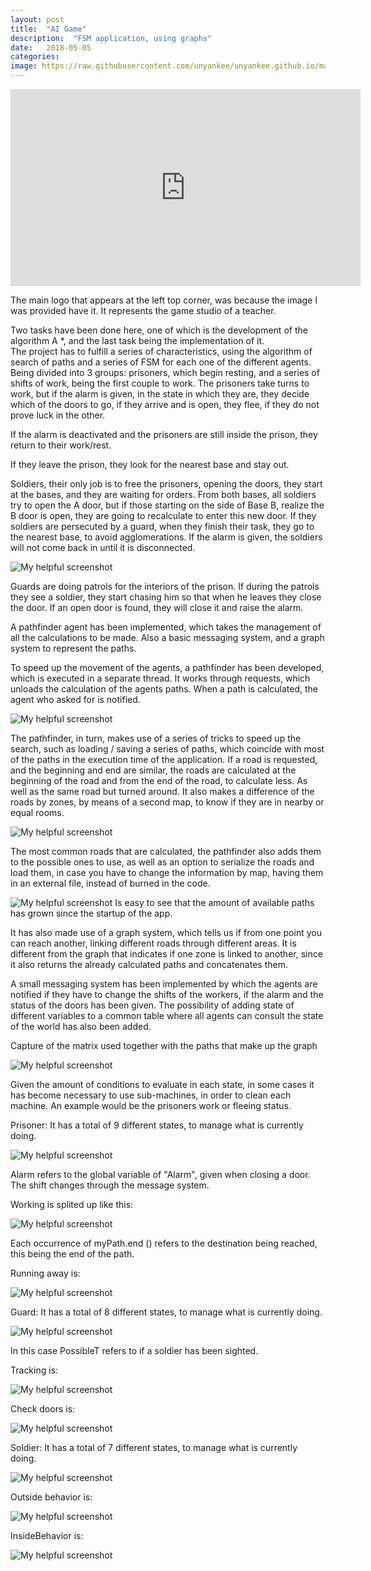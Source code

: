 ```yaml
---
layout: post
title:  "AI Game"
description:  "FSM application, using graphs"
date:   2018-05-05
categories: 
image: https://raw.githubusercontent.com/unyankee/unyankee.github.io/master/assets/AI/Screenshot_4.png
---
```


<center>
<iframe width="560" height="315" src="https://www.youtube.com/embed/EvIWltiM40U" frameborder="0" allow="accelerometer; autoplay; encrypted-media; gyroscope; picture-in-picture" allowfullscreen></iframe>
</center>

The main logo that appears at the left top corner, was because the image I was provided have it.
It represents the game studio of a teacher.


Two tasks have been done here, one of which is the development of the algorithm A *, and the last task being the implementation of it.  
The project has to fulfill a series of characteristics, using the algorithm of search of paths and a series of FSM for each one of the different agents.
Being divided into 3 groups: 
prisoners, which begin resting, and a series of shifts of work, being the first couple to work. 
The prisoners take turns to work, but if the alarm is given, in the state in which they are, they decide which of the doors to go, if they arrive and is open, they flee, if they do not prove luck in the other. 
 
If the alarm is deactivated and the prisoners are still inside the prison, they return to their work/rest. 
 
If they leave the prison, they look for the nearest base and stay out. 
 
Soldiers, their only job is to free the prisoners, opening the doors, they start at the bases, and they are waiting for orders. 
From both bases, all soldiers try to open the A door, but if those starting on the side of Base B, realize the B door is open, they are going
to recalculate to enter this new door.
If they soldiers are persecuted by a guard, when they finish their task, they go to the nearest base, to avoid agglomerations. 
If the alarm is given, the soldiers will not come back in until it is disconnected. 

![My helpful screenshot](https://raw.githubusercontent.com/unyankee/unyankee.github.io/master/assets/AI/Screenshot_4.png)

Guards are doing patrols for the interiors of the prison. 
If during the patrols they see a soldier, they start chasing him so that when he leaves they close the door. 
If an open door is found, they will close it and raise the alarm. 

A pathfinder agent has been implemented, which takes the management of all the calculations to be made. 
Also a basic messaging system, and a graph system to represent the paths.

To speed up the movement of the agents, a pathfinder has been developed, 
which is executed in a separate thread. 
It works through requests, which unloads the calculation of the agents paths. 
When a path is calculated, the agent who asked for is notified.

![My helpful screenshot](https://raw.githubusercontent.com/unyankee/unyankee.github.io/master/assets/AI/Screenshot_3.png)


The pathfinder, in turn, makes use of a series of tricks to speed up the search, 
such as loading / saving a series of paths, which coincide with most of the paths in the execution time of the application. 
If a road is requested, and the beginning and end are similar, 
the roads are calculated at the beginning of the road and from the end of the road, to calculate less. 
As well as the same road but turned around. 
It also makes a difference of the roads by zones, by means of a second map, to know if they are in nearby or equal rooms. 

![My helpful screenshot](https://raw.githubusercontent.com/unyankee/unyankee.github.io/master/assets/AI/Screenshot_6.png)


The most common roads that are calculated, 
the pathfinder also adds them to the possible ones to use, as well as an option to serialize the roads and load them, 
in case you have to change the information by map, having them in an external file, instead of burned in the code.

![My helpful screenshot](https://raw.githubusercontent.com/unyankee/unyankee.github.io/master/assets/AI/Screenshot_5.png)
Is easy to see that the amount of available paths has grown since the startup of the app.

It has also made use of a graph system, 
which tells us if from one point you can reach another, 
linking different roads through different areas. 
It is different from the graph that indicates if one zone is linked to another, 
since it also returns the already calculated paths and concatenates them.


A small messaging system has been implemented by which the agents are notified if they have to change the shifts of the workers, 
if the alarm and the status of the doors has been given. 
The possibility of adding state of different variables to a common table where all agents can consult the state of the world 
has also been added.
 
 
Capture of the matrix used together with the paths that make up the graph


![My helpful screenshot](https://raw.githubusercontent.com/unyankee/unyankee.github.io/master/assets/AI/Screenshot_3.png)



Given the amount of conditions to evaluate in each state, 
in some cases it has become necessary to use sub-machines, in order to clean each machine. 
An example would be the prisoners work or fleeing status.


Prisoner: 
It has a total of 9 different states, to manage what is currently doing.  

![My helpful screenshot](https://raw.githubusercontent.com/unyankee/unyankee.github.io/master/assets/AI/Screenshot_7.png)

Alarm refers to the global variable of "Alarm", given when closing a door. The shift changes through the message system.


Working is splited up like this:  

![My helpful screenshot](https://raw.githubusercontent.com/unyankee/unyankee.github.io/master/assets/AI/Screenshot_8.png)

Each occurrence of myPath.end () refers to the destination being reached, this being the end of the path.


Running away is:

![My helpful screenshot](https://raw.githubusercontent.com/unyankee/unyankee.github.io/master/assets/AI/Screenshot_9.png)


Guard: 
It has a total of 8 different states, to manage what is currently doing.  

![My helpful screenshot](https://raw.githubusercontent.com/unyankee/unyankee.github.io/master/assets/AI/Screenshot_10.png)

In this case PossibleT refers to if a soldier has been sighted.

Tracking is:

![My helpful screenshot](https://raw.githubusercontent.com/unyankee/unyankee.github.io/master/assets/AI/Screenshot_11.png)

Check doors is:

![My helpful screenshot](https://raw.githubusercontent.com/unyankee/unyankee.github.io/master/assets/AI/Screenshot_12.png)


Soldier:
It has a total of 7 different states, to manage what is currently doing.  

![My helpful screenshot](https://raw.githubusercontent.com/unyankee/unyankee.github.io/master/assets/AI/Screenshot_13.png)

Outside behavior is:

![My helpful screenshot](https://raw.githubusercontent.com/unyankee/unyankee.github.io/master/assets/AI/Screenshot_14.png)

InsideBehavior is:

![My helpful screenshot](https://raw.githubusercontent.com/unyankee/unyankee.github.io/master/assets/AI/Screenshot_15.png)

